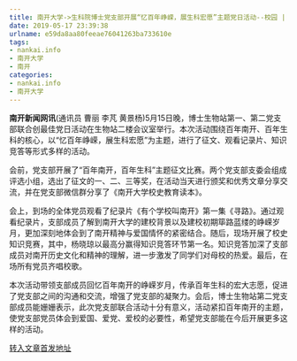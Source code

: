 ```yaml
---
title: 南开大学->生科院博士党支部开展“忆百年峥嵘，展生科宏愿”主题党日活动--校园 | nankai.info
date: 2019-05-17 23:39:38
urlname: e59da8aa80feeae76041263ba733610e
tags: 
- nankai.info
- 南开大学
- 南开
categories:
- nankai.info
- 南开大学
---
```



**南开新闻网讯**(通讯员 曹丽 李芃 黄景杨)5月15日晚，博士生物站第一、第二党支部联合创最佳党日活动在生物站二楼会议室举行。本次活动围绕百年南开、百年生科的核心，以“忆百年峥嵘，展生科宏愿”为主题，进行了征文、观看记录片、知识竞答等形式多样的活动。

会前，党支部开展了“百年南开，百年生科”主题征文比赛。两个党支部支委会组成评选小组，选出了征文的一、二、三等奖，在活动当天进行颁奖和优秀文章分享交流，并在党支部微信群分享了《南开大学校史教育读本》。

会上，到场的全体党员观看了纪录片《有个学校叫南开》第一集《寻路》。通过观看纪录片，支部成员了解到南开大学的建校背景以及建校初期筚路蓝缕的峥嵘岁月，更加深刻地体会到了南开精神与爱国情怀的紧密结合。随后，现场开展了校史知识竞赛，其中，杨晓琼以最高分赢得知识竞答环节第一名。知识竞答加深了支部成员对南开历史文化和精神的理解，进一步激发了同学们对母校的热爱。最后，在场所有党员齐唱校歌。

本次活动带领支部成员回忆百年南开的峥嵘岁月，传承百年生科的宏大志愿，促进了党支部之间的沟通和交流，增强了党支部的凝聚力。会后，博士生物站第二党支部成员能姗姗表示，此次党支部联合活动十分有意义，活动紧扣百年南开的主题，使党支部党员体会到爱国、爱党、爱校的必要性，希望党支部能在今后开展更多这样的活动。





[转入文章首发地址](http://news.nankai.edu.cn/qqxy/system/2019/05/17/000451955.shtml)